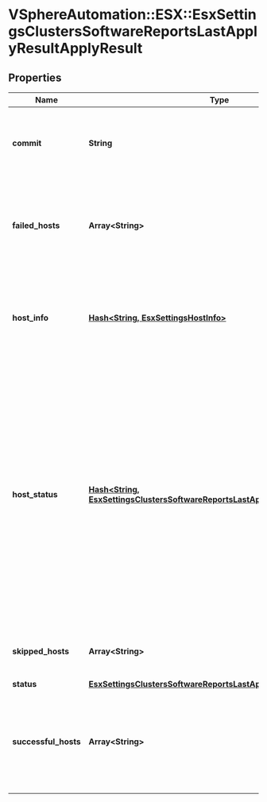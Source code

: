 # VSphereAutomation::ESX::EsxSettingsClustersSoftwareReportsLastApplyResultApplyResult

## Properties
Name | Type | Description | Notes
------------ | ------------- | ------------- | -------------
**commit** | **String** | The identifier of the commit used to fetch the desired software document to be applied to all hosts within the cluster. | 
**failed_hosts** | **Array&lt;String&gt;** | Hosts in this cluster to which the desired software document specified by the {@link #commit} failed to be applied to. | 
**host_info** | [**Hash&lt;String, EsxSettingsHostInfo&gt;**](EsxSettingsHostInfo.md) | Information of the hosts in this cluster to which the desired software document specified by the {@link #commit} should be applied to. | 
**host_status** | [**Hash&lt;String, EsxSettingsClustersSoftwareReportsLastApplyResultApplyStatus&gt;**](EsxSettingsClustersSoftwareReportsLastApplyResultApplyStatus.md) | Status of the hosts in this cluster to which the desired software document specified by the {@link #commit} was applied to. Hosts on which the apply {@term operation} was sucessful are specified by {@link #successfulHosts}. Hosts on which the apply {@term operation} failed are specified by {@link #failedHosts}. Hosts which were skipped by the apply {@term operation} are specified by {@link #skippedHosts}. | 
**skipped_hosts** | **Array&lt;String&gt;** | Hosts in this cluster that were skipped by the apply {@term operation}. | 
**status** | [**EsxSettingsClustersSoftwareReportsLastApplyResultApplyStatus**](EsxSettingsClustersSoftwareReportsLastApplyResultApplyStatus.md) |  | 
**successful_hosts** | **Array&lt;String&gt;** | Hosts in this cluster to which the desired software document specified by the {@link #commit} has been successfully applied to. | 


